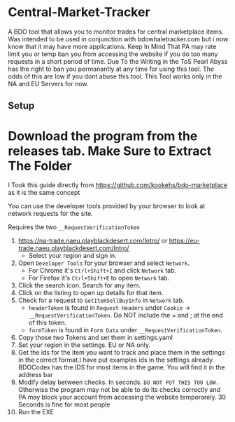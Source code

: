 # Central-Market-Tracker
A BDO tool that allows you to monitor trades for central marketplace items.
Was intended to be used in conjunction with bdowhaletracker.com but i now know that it may have more applications.
Keep In Mind That PA may rate limit you or temp ban you from accessing the website if you do too many requests in a short period of time.
Due To the Writing in the ToS Pearl Abyss has the right to ban you permanantly at any time for using this tool. The odds of this are low if you dont abuse this tool.
This Tool works only in the NA and EU Servers for now.

## Setup
# Download the program from the releases tab. Make Sure to Extract The Folder

I Took this guide directly from https://github.com/kookehs/bdo-marketplace as it is the same concept

You can use the developer tools provided by your browser to look at network requests for the site.

Requires the two `__RequestVerificationToken`

1. https://na-trade.naeu.playblackdesert.com/Intro/ or https://eu-trade.naeu.playblackdesert.com/Intro/
    - Select your region and sign in.
2. Open `Developer Tools` for your browser and select `Network`.
    - For Chrome it's `Ctrl+Shift+I` and click `Network` tab.
    - For Firefox it's `Ctrl+Shift+E` to open `Network` tab.
3. Click the search icon. Search for any item.
4. Click on the listing to open up details for that item.
5. Check for a request to `GetItemSellBuyInfo` in `Network` tab.
    - `headerToken` is found in `Request Headers` under `Cookie` -> `__RequestVerificationToken`. Do NOT include the = and ; at the end of this token.
    - `formToken` is found in `Form Data` under `__RequestVerificationToken`.
6. Copy those two Tokens and set them in settings.yaml
7. Set your region in the settings. EU or NA only.
8. Get the ids for the item you want to track and place them in the settings in the correct format.I have put examples ids in the settings already. BDOCodex has the IDS for most      items in the game. You will find it in the address bar
9. Modify delay between checks. In seconds. `DO NOT PUT THIS TOO LOW.` Otherwise the program may not be able to do its checks correctly and PA may block your account from accessing the website temporarely. 30 Seconds is fine for most people
10. Run the EXE
